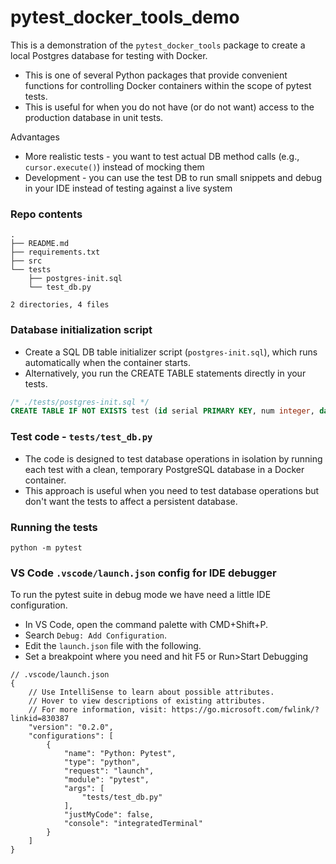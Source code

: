 # pytest_docker_tools_demo

This is a demonstration of the `pytest_docker_tools` package to create a local Postgres database for testing with Docker.
* This is one of several Python packages that provide convenient functions for controlling Docker containers within the scope of pytest tests.
* This is useful for when you do not have (or do not want) access to the production database in unit tests.

Advantages
* More realistic tests - you want to test actual DB method calls (e.g., `cursor.execute()`) instead of mocking them
* Development - you can use the test DB to run small snippets and debug in your IDE instead of testing against a live system

### Repo contents

```
.
├── README.md
├── requirements.txt
├── src
└── tests
    ├── postgres-init.sql
    └── test_db.py

2 directories, 4 files
```

### Database initialization script
* Create a SQL DB table initializer script (`postgres-init.sql`), which runs automatically when the container starts.
* Alternatively, you run the CREATE TABLE statements directly in your tests.

```sql
/* ./tests/postgres-init.sql */
CREATE TABLE IF NOT EXISTS test (id serial PRIMARY KEY, num integer, data varchar);
```

### Test code - `tests/test_db.py`
* The code is designed to test database operations in isolation by running each test with a clean, temporary PostgreSQL database in a Docker container.
* This approach is useful when you need to test database operations but don't want the tests to affect a persistent database.

### Running the tests
`python -m pytest`

### VS Code `.vscode/launch.json` config for IDE debugger
To run the pytest suite in debug mode we have need a little IDE configuration.
* In VS Code, open the command palette with CMD+Shift+P.
* Search `Debug: Add Configuration`.
* Edit the `launch.json` file with the following.
* Set a breakpoint where you need and hit F5 or Run>Start Debugging

```
// .vscode/launch.json
{
    // Use IntelliSense to learn about possible attributes.
    // Hover to view descriptions of existing attributes.
    // For more information, visit: https://go.microsoft.com/fwlink/?linkid=830387
    "version": "0.2.0",
    "configurations": [
        {
            "name": "Python: Pytest",
            "type": "python",
            "request": "launch",
            "module": "pytest",
            "args": [
                "tests/test_db.py"
            ],
            "justMyCode": false,
            "console": "integratedTerminal"
        }
    ]
}
```
